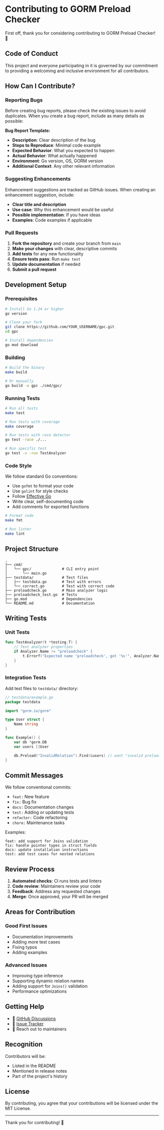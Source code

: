 # Contributing to GORM Preload Checker

First off, thank you for considering contributing to GORM Preload Checker! 🎉

## Code of Conduct

This project and everyone participating in it is governed by our commitment to providing a welcoming and inclusive environment for all contributors.

## How Can I Contribute?

### Reporting Bugs

Before creating bug reports, please check the existing issues to avoid duplicates. When you create a bug report, include as many details as possible:

**Bug Report Template:**

- **Description**: Clear description of the bug
- **Steps to Reproduce**: Minimal code example
- **Expected Behavior**: What you expected to happen
- **Actual Behavior**: What actually happened
- **Environment**: Go version, OS, GORM version
- **Additional Context**: Any other relevant information

### Suggesting Enhancements

Enhancement suggestions are tracked as GitHub issues. When creating an enhancement suggestion, include:

- **Clear title and description**
- **Use case**: Why this enhancement would be useful
- **Possible implementation**: If you have ideas
- **Examples**: Code examples if applicable

### Pull Requests

1. **Fork the repository** and create your branch from `main`
2. **Make your changes** with clear, descriptive commits
3. **Add tests** for any new functionality
4. **Ensure tests pass**: Run `make test`
5. **Update documentation** if needed
6. **Submit a pull request**

## Development Setup

### Prerequisites

```bash
# Install Go 1.24 or higher
go version

# Clone your fork
git clone https://github.com/YOUR_USERNAME/gpc.git
cd gpc

# Install dependencies
go mod download
```

### Building

```bash
# Build the binary
make build

# Or manually
go build -o gpc ./cmd/gpc/
```

### Running Tests

```bash
# Run all tests
make test

# Run tests with coverage
make coverage

# Run tests with race detector
go test -race ./...

# Run specific test
go test -v -run TestAnalyzer
```

### Code Style

We follow standard Go conventions:

- Use `gofmt` to format your code
- Use `golint` for style checks
- Follow [Effective Go](https://golang.org/doc/effective_go.html)
- Write clear, self-documenting code
- Add comments for exported functions

```bash
# Format code
make fmt

# Run linter
make lint
```

## Project Structure

```
.
├── cmd/
│   └── gpc/              # CLI entry point
│       └── main.go
├── testdata/             # Test files
│   ├── testdata.go       # Test with errors
│   └── correct.go        # Test with correct code
├── preloadcheck.go       # Main analyzer logic
├── preloadcheck_test.go  # Tests
├── go.mod                # Dependencies
└── README.md             # Documentation
```

## Writing Tests

### Unit Tests

```go
func TestAnalyzer(t *testing.T) {
    // Test analyzer properties
    if Analyzer.Name != "preloadcheck" {
        t.Errorf("Expected name 'preloadcheck', got '%s'", Analyzer.Name)
    }
}
```

### Integration Tests

Add test files to `testdata/` directory:

```go
// testdata/example.go
package testdata

import "gorm.io/gorm"

type User struct {
    Name string
}

func Example() {
    var db *gorm.DB
    var users []User

    db.Preload("InvalidRelation").Find(&users) // want "invalid preload"
}
```

## Commit Messages

We follow conventional commits:

- `feat:` New feature
- `fix:` Bug fix
- `docs:` Documentation changes
- `test:` Adding or updating tests
- `refactor:` Code refactoring
- `chore:` Maintenance tasks

Examples:

```
feat: add support for Joins validation
fix: handle pointer types in struct fields
docs: update installation instructions
test: add test cases for nested relations
```

## Review Process

1. **Automated checks**: CI runs tests and linters
2. **Code review**: Maintainers review your code
3. **Feedback**: Address any requested changes
4. **Merge**: Once approved, your PR will be merged

## Areas for Contribution

### Good First Issues

- Documentation improvements
- Adding more test cases
- Fixing typos
- Adding examples

### Advanced Issues

- Improving type inference
- Supporting dynamic relation names
- Adding support for `Joins()` validation
- Performance optimizations

## Getting Help

- 💬 [GitHub Discussions](https://github.com/your-moon/gpc/discussions)
- 🐛 [Issue Tracker](https://github.com/your-moon/gpc/issues)
- 📧 Reach out to maintainers

## Recognition

Contributors will be:

- Listed in the README
- Mentioned in release notes
- Part of the project's history

## License

By contributing, you agree that your contributions will be licensed under the MIT License.

---

Thank you for contributing! 🚀
